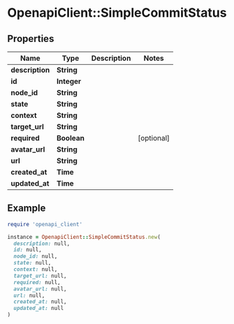 # OpenapiClient::SimpleCommitStatus

## Properties

| Name | Type | Description | Notes |
| ---- | ---- | ----------- | ----- |
| **description** | **String** |  |  |
| **id** | **Integer** |  |  |
| **node_id** | **String** |  |  |
| **state** | **String** |  |  |
| **context** | **String** |  |  |
| **target_url** | **String** |  |  |
| **required** | **Boolean** |  | [optional] |
| **avatar_url** | **String** |  |  |
| **url** | **String** |  |  |
| **created_at** | **Time** |  |  |
| **updated_at** | **Time** |  |  |

## Example

```ruby
require 'openapi_client'

instance = OpenapiClient::SimpleCommitStatus.new(
  description: null,
  id: null,
  node_id: null,
  state: null,
  context: null,
  target_url: null,
  required: null,
  avatar_url: null,
  url: null,
  created_at: null,
  updated_at: null
)
```

